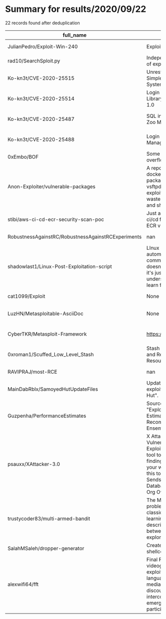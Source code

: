 
# Summary for results/2020/09/22
    
22 records found after deduplication

| full_name | description | html_url | matched_list | matched_count | pushed_at | size | stargazers_count | language | forks_count | vul_ids |
|----------------------------------------------------|------------------------------------------------------------------------------------------------------------------------------------------------------------------------------------------------------------------------------------------------------------------|-----------------------------------------------------------------------|----------------------------------|-----------------|---------------------------|--------|--------------------|------------------|---------------|--------------------|
| JulianPedro/Exploit-Win-240 | Exploit Router Hacking | https://github.com/JulianPedro/Exploit-Win-240 | ['exploit'] | 1 | 2020-09-22 13:06:14+00:00 | 9 | 1 | Python | 0 | [] |
| rad10/SearchSploit.py | Independant repo to my fork of exploitdb | https://github.com/rad10/SearchSploit.py | ['shellcode', 'sploit'] | 2 | 2020-09-22 15:51:03+00:00 | 203 | 1 | Python | 2 | [] |
| Ko-kn3t/CVE-2020-25515 | Unrestricted File Upload in Simple Library Management System 1.0 | https://github.com/Ko-kn3t/CVE-2020-25515 | ['cve-2'] | 1 | 2020-09-22 17:44:44+00:00 | 8 | 1 | PHP | 0 | ['CVE-2020-25515'] |
| Ko-kn3t/CVE-2020-25514 | Login Bypass in Simple Library Management System 1.0 | https://github.com/Ko-kn3t/CVE-2020-25514 | ['cve-2'] | 1 | 2020-09-22 16:58:42+00:00 | 3 | 0 | | 0 | ['CVE-2020-25514'] |
| Ko-kn3t/CVE-2020-25487 | SQL injection Vulnerability in Zoo Management System | https://github.com/Ko-kn3t/CVE-2020-25487 | ['cve-2'] | 1 | 2020-09-22 16:41:57+00:00 | 1 | 1 | | 0 | ['CVE-2020-25487'] |
| Ko-kn3t/CVE-2020-25488 | Login Bypass in Zoo Management System V1.0 | https://github.com/Ko-kn3t/CVE-2020-25488 | ['cve-2'] | 1 | 2020-09-22 17:06:47+00:00 | 7 | 0 | | 0 | ['CVE-2020-25488'] |
| 0xEmbo/BOF | Some stack-based buffer overflow exploits | https://github.com/0xEmbo/BOF | ['exploit'] | 1 | 2020-09-22 14:50:02+00:00 | 10725 | 0 | Python | 0 | [] |
| Anon-Exploiter/vulnerable-packages | A repository containing docker images of vulnerable packages (e.g. backdoored vsftpd) etc. for testing exploits/scanners and to not waste time on dependencies and shit. | https://github.com/Anon-Exploiter/vulnerable-packages | ['exploit'] | 1 | 2020-09-22 20:24:07+00:00 | 68 | 2 | Dockerfile | 2 | [] |
| stibi/aws-ci-cd-ecr-security-scan-poc | Just a PoC playground for a ci/cd for docker builds with ECR vulnerability scans | https://github.com/stibi/aws-ci-cd-ecr-security-scan-poc | ['vulnerability poc'] | 1 | 2020-09-22 22:36:42+00:00 | 13 | 0 | Dockerfile | 0 | [] |
| RobustnessAgainstRC/RobustnessAgainstRCExperiments | nan | https://github.com/RobustnessAgainstRC/RobustnessAgainstRCExperiments | ['rce'] | 1 | 2020-09-22 11:31:19+00:00 | 1741 | 0 | nan | 0 | [] |
| shadowlast1/Linux-Post-Exploitation-script | LInux Post Exploitation automation script and command list . this script doesn't do full automation it's just for you to understand the concept and learn from it. | https://github.com/shadowlast1/Linux-Post-Exploitation-script | ['exploit'] | 1 | 2020-09-22 10:07:54+00:00 | 5 | 0 | Shell | 0 | [] |
| cat1099/Exploit | None | https://github.com/cat1099/Exploit | ['exploit'] | 1 | 2020-09-22 09:18:23+00:00 | 2 | 0 | | 0 | [] |
| LuzHN/Metasploitable-AsciiDoc | None | https://github.com/LuzHN/Metasploitable-AsciiDoc | ['metasploit module OR payload'] | 1 | 2020-09-22 14:00:54+00:00 | 1105 | 0 | HTML | 0 | [] |
| CyberTKR/Metasploit-Framework | https://www.metasploit.com/ | https://github.com/CyberTKR/Metasploit-Framework | ['metasploit module OR payload'] | 1 | 2020-09-22 07:39:41+00:00 | 63707 | 1 | Ruby | 0 | [] |
| 0xroman1/Scuffed_Low_Level_Stash | Stash for Binary Exploitation and Reverse Engineering Resources | https://github.com/0xroman1/Scuffed_Low_Level_Stash | ['exploit'] | 1 | 2020-09-22 02:40:32+00:00 | 210 | 60 | | 5 | [] |
| RAVIPRAJ/most-RCE | nan | https://github.com/RAVIPRAJ/most-RCE | ['rce'] | 1 | 2020-09-22 04:06:34+00:00 | 5 | 0 | nan | 0 | [] |
| MainDabRblx/SamoyedHutUpdateFiles | Update files for another exploit called "Samoyed Hut". | https://github.com/MainDabRblx/SamoyedHutUpdateFiles | ['exploit'] | 1 | 2020-09-22 04:17:13+00:00 | 14063 | 0 | HTML | 0 | [] |
| Guzpenha/PerformanceEstimates | Source code for the paper "Exploiting Performance Estimates for Augmenting Recommendation Ensembles" at RecSys'20 | https://github.com/Guzpenha/PerformanceEstimates | ['exploit'] | 1 | 2020-09-22 17:31:14+00:00 | 6752 | 5 | Jupyter Notebook | 1 | [] |
| psauxx/XAttacker-3.0 | X Attacker Tool Website Vulnerability Scanner & Auto Exploiter You can use this tool to check the security by finding the vulnerability in your website or you can use this tool to Get Shells _ Sends _ Deface _ cPanels _ Databases All Credits To The Org Own | https://github.com/psauxx/XAttacker-3.0 | ['exploit'] | 1 | 2020-09-22 14:39:39+00:00 | 542 | 37 | Perl | 18 | [] |
| trustycoder83/multi-armed-bandit | The Multi-armed bandit problem is one of the classical reinforcements learning problems that describe the friction between the agent's exploration and exploitation. | https://github.com/trustycoder83/multi-armed-bandit | ['exploit'] | 1 | 2020-09-22 18:03:10+00:00 | 239 | 0 | Python | 0 | [] |
| SalahMSaleh/dropper-generator | Creates droppers out of shellcodes | https://github.com/SalahMSaleh/dropper-generator | ['shellcode'] | 1 | 2020-09-22 12:19:56+00:00 | 334 | 8 | C++ | 0 | [] |
| alexwifi64/fft | Final Fantasy Tactics is a videogame-essay that exploits the specific language of procedural media to mobilize a discourse on mutuality, interconnectedness, play, emergence, and participation. | https://github.com/alexwifi64/fft | ['exploit'] | 1 | 2020-09-22 22:43:58+00:00 | 1 | 0 | | 0 | [] |
